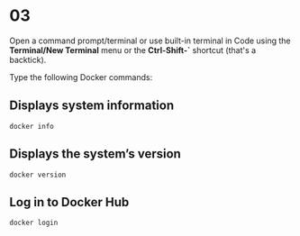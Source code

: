 # 03

Open a command prompt/terminal or use built-in terminal in Code using the **Terminal/New Terminal** menu or the **Ctrl-Shift-`** shortcut (that's a backtick).

Type the following Docker commands:

## Displays system information

    docker info

## Displays the system’s version

    docker version

## Log in to Docker Hub

    docker login
